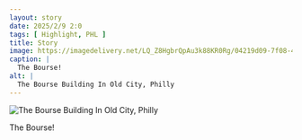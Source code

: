 ```yaml
---
layout: story
date: 2025/2/9 2:0
tags: [ Highlight, PHL ]
title: Story
image: https://imagedelivery.net/LQ_Z8HgbrQpAu3k88KR0Rg/04219d09-7f08-4e1a-e4c8-1f73a7e46b00/public
caption: |
  The Bourse!
alt: |
  The Bourse Building In Old City, Philly
---
```



![The Bourse Building In Old City, Philly](https://imagedelivery.net/LQ_Z8HgbrQpAu3k88KR0Rg/04219d09-7f08-4e1a-e4c8-1f73a7e46b00/public)

The Bourse!
